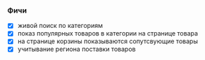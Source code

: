 ### Фичи
 - [x] живой поиск по категориям
 - [x] показ популярных товаров в категории на странице товара
 - [x] на странице корзины показываются сопутсвующие товары 
 - [x] учитывание региона поставки товаров
